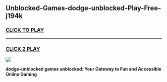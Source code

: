
## Unblocked-Games-dodge-unblocked-Play-Free-j194k
<h3>
<a href="https://premium76.site?title=dodge-unblocked&ref=10A">CLICK TO PLAY</a></h3>
<hr>

<h3>
<a href="https://premium76.site?title=dodge-unblocked&ref=10A">CLICK 2 PLAY</a>
  
</h3>

<a href="https://premium76.site?title=dodge-unblocked&ref=10A"><img src="https://clearcache.store/games.png"></a>


**dodge-unblocked games unblocked: Your Gateway to Fun and Accessible Online Gaming**
